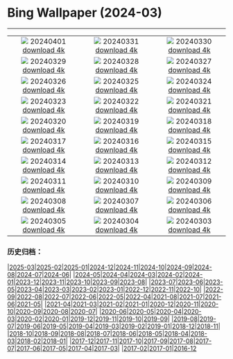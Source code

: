 # Bing Wallpaper (2024-03)
**************
| | | |
|:-:|:-:|:-:|
| ![](https://www.bing.com/th?id=OHR.MontBlancGlacier_ZH-CN2918240023_1920x1080.jpg) 20240401 [download 4k](https://www.bing.com/th?id=OHR.MontBlancGlacier_ZH-CN2918240023_UHD.jpg) | ![](https://www.bing.com/th?id=OHR.ArdeAlba_ZH-CN6807697569_1920x1080.jpg) 20240331 [download 4k](https://www.bing.com/th?id=OHR.ArdeAlba_ZH-CN6807697569_UHD.jpg) | ![](https://www.bing.com/th?id=OHR.SleepySloth_ZH-CN6084460583_1920x1080.jpg) 20240330 [download 4k](https://www.bing.com/th?id=OHR.SleepySloth_ZH-CN6084460583_UHD.jpg) |
| ![](https://www.bing.com/th?id=OHR.SouthStackLight_ZH-CN5932471774_1920x1080.jpg) 20240329 [download 4k](https://www.bing.com/th?id=OHR.SouthStackLight_ZH-CN5932471774_UHD.jpg) | ![](https://www.bing.com/th?id=OHR.ShanghaiBlossoms_ZH-CN5594677517_1920x1080.jpg) 20240328 [download 4k](https://www.bing.com/th?id=OHR.ShanghaiBlossoms_ZH-CN5594677517_UHD.jpg) | ![](https://www.bing.com/th?id=OHR.TeatroColon_ZH-CN5378730986_1920x1080.jpg) 20240327 [download 4k](https://www.bing.com/th?id=OHR.TeatroColon_ZH-CN5378730986_UHD.jpg) |
| ![](https://www.bing.com/th?id=OHR.HangRaiVietnam_ZH-CN1601428109_1920x1080.jpg) 20240326 [download 4k](https://www.bing.com/th?id=OHR.HangRaiVietnam_ZH-CN1601428109_UHD.jpg) | ![](https://www.bing.com/th?id=OHR.TulipAbbotsford_ZH-CN1401627293_1920x1080.jpg) 20240325 [download 4k](https://www.bing.com/th?id=OHR.TulipAbbotsford_ZH-CN1401627293_UHD.jpg) | ![](https://www.bing.com/th?id=OHR.WhiteEyes_ZH-CN1130380430_1920x1080.jpg) 20240324 [download 4k](https://www.bing.com/th?id=OHR.WhiteEyes_ZH-CN1130380430_UHD.jpg) |
| ![](https://www.bing.com/th?id=OHR.AmazonClouds_ZH-CN0578911147_1920x1080.jpg) 20240323 [download 4k](https://www.bing.com/th?id=OHR.AmazonClouds_ZH-CN0578911147_UHD.jpg) | ![](https://www.bing.com/th?id=OHR.WaikatoWater_ZH-CN0417438809_1920x1080.jpg) 20240322 [download 4k](https://www.bing.com/th?id=OHR.WaikatoWater_ZH-CN0417438809_UHD.jpg) | ![](https://www.bing.com/th?id=OHR.BwindiNationalForest_ZH-CN0436137473_1920x1080.jpg) 20240321 [download 4k](https://www.bing.com/th?id=OHR.BwindiNationalForest_ZH-CN0436137473_UHD.jpg) |
| ![](https://www.bing.com/th?id=OHR.Springequinox2024_ZH-CN5647214924_1920x1080.jpg) 20240320 [download 4k](https://www.bing.com/th?id=OHR.Springequinox2024_ZH-CN5647214924_UHD.jpg) | ![](https://www.bing.com/th?id=OHR.AlmondBloom_ZH-CN9441550492_1920x1080.jpg) 20240319 [download 4k](https://www.bing.com/th?id=OHR.AlmondBloom_ZH-CN9441550492_UHD.jpg) | ![](https://www.bing.com/th?id=OHR.ElephantRock_ZH-CN9293300383_1920x1080.jpg) 20240318 [download 4k](https://www.bing.com/th?id=OHR.ElephantRock_ZH-CN9293300383_UHD.jpg) |
| ![](https://www.bing.com/th?id=OHR.StFiniansBay_ZH-CN8655586052_1920x1080.jpg) 20240317 [download 4k](https://www.bing.com/th?id=OHR.StFiniansBay_ZH-CN8655586052_UHD.jpg) | ![](https://www.bing.com/th?id=OHR.BambooPanda_ZH-CN8455481760_1920x1080.jpg) 20240316 [download 4k](https://www.bing.com/th?id=OHR.BambooPanda_ZH-CN8455481760_UHD.jpg) | ![](https://www.bing.com/th?id=OHR.AnzaBorregoBloom_ZH-CN8284458835_1920x1080.jpg) 20240315 [download 4k](https://www.bing.com/th?id=OHR.AnzaBorregoBloom_ZH-CN8284458835_UHD.jpg) |
| ![](https://www.bing.com/th?id=OHR.AyutthayaTree_ZH-CN8075870220_1920x1080.jpg) 20240314 [download 4k](https://www.bing.com/th?id=OHR.AyutthayaTree_ZH-CN8075870220_UHD.jpg) | ![](https://www.bing.com/th?id=OHR.MagadiFlamingos_ZH-CN7888437841_1920x1080.jpg) 20240313 [download 4k](https://www.bing.com/th?id=OHR.MagadiFlamingos_ZH-CN7888437841_UHD.jpg) | ![](https://www.bing.com/th?id=OHR.BryceSnow_ZH-CN7489999663_1920x1080.jpg) 20240312 [download 4k](https://www.bing.com/th?id=OHR.BryceSnow_ZH-CN7489999663_UHD.jpg) |
| ![](https://www.bing.com/th?id=OHR.ProseccoItaly_ZH-CN6802010344_1920x1080.jpg) 20240311 [download 4k](https://www.bing.com/th?id=OHR.ProseccoItaly_ZH-CN6802010344_UHD.jpg) | ![](https://www.bing.com/th?id=OHR.BeaumontClock_ZH-CN5288086713_1920x1080.jpg) 20240310 [download 4k](https://www.bing.com/th?id=OHR.BeaumontClock_ZH-CN5288086713_UHD.jpg) | ![](https://www.bing.com/th?id=OHR.BistiBlue_ZH-CN4991705833_1920x1080.jpg) 20240309 [download 4k](https://www.bing.com/th?id=OHR.BistiBlue_ZH-CN4991705833_UHD.jpg) |
| ![](https://www.bing.com/th?id=OHR.IguazuFalls_ZH-CN4749837052_1920x1080.jpg) 20240308 [download 4k](https://www.bing.com/th?id=OHR.IguazuFalls_ZH-CN4749837052_UHD.jpg) | ![](https://www.bing.com/th?id=OHR.TarragonaSpain_ZH-CN5488361711_1920x1080.jpg) 20240307 [download 4k](https://www.bing.com/th?id=OHR.TarragonaSpain_ZH-CN5488361711_UHD.jpg) | ![](https://www.bing.com/th?id=OHR.WahclellaFalls_ZH-CN4932852217_1920x1080.jpg) 20240306 [download 4k](https://www.bing.com/th?id=OHR.WahclellaFalls_ZH-CN4932852217_UHD.jpg) |
| ![](https://www.bing.com/th?id=OHR.BangkokCircle_ZH-CN4702412806_1920x1080.jpg) 20240305 [download 4k](https://www.bing.com/th?id=OHR.BangkokCircle_ZH-CN4702412806_UHD.jpg) | ![](https://www.bing.com/th?id=OHR.ArenalCostaRica_ZH-CN4466297855_1920x1080.jpg) 20240304 [download 4k](https://www.bing.com/th?id=OHR.ArenalCostaRica_ZH-CN4466297855_UHD.jpg) | ![](https://www.bing.com/th?id=OHR.KrugerLeopard_ZH-CN4125884091_1920x1080.jpg) 20240303 [download 4k](https://www.bing.com/th?id=OHR.KrugerLeopard_ZH-CN4125884091_UHD.jpg) |

### 历史归档：

|[2025-03](/../2025-03/2025-03.md)|[2025-02](/../2025-02/2025-02.md)|[2025-01](/../2025-01/2025-01.md)|[2024-12](/../2024-12/2024-12.md)|[2024-11](/../2024-11/2024-11.md)|[2024-10](/../2024-10/2024-10.md)|[2024-09](/../2024-09/2024-09.md)|[2024-08](/../2024-08/2024-08.md)|[2024-07](/../2024-07/2024-07.md)|[2024-06](/../2024-06/2024-06.md)|
|[2024-05](/../2024-05/2024-05.md)|[2024-04](/../2024-04/2024-04.md)|[2024-03](/2024-03.md)|[2024-02](/../2024-02/2024-02.md)|[2024-01](/../2024-01/2024-01.md)|[2023-12](/../2023-12/2023-12.md)|[2023-11](/../2023-11/2023-11.md)|[2023-10](/../2023-10/2023-10.md)|[2023-09](/../2023-09/2023-09.md)|[2023-08](/../2023-08/2023-08.md)|
|[2023-07](/../2023-07/2023-07.md)|[2023-06](/../2023-06/2023-06.md)|[2023-05](/../2023-05/2023-05.md)|[2023-04](/../2023-04/2023-04.md)|[2023-03](/../2023-03/2023-03.md)|[2023-02](/../2023-02/2023-02.md)|[2023-01](/../2023-01/2023-01.md)|[2022-12](/../2022-12/2022-12.md)|[2022-11](/../2022-11/2022-11.md)|[2022-10](/../2022-10/2022-10.md)|
|[2022-09](/../2022-09/2022-09.md)|[2022-08](/../2022-08/2022-08.md)|[2022-07](/../2022-07/2022-07.md)|[2022-06](/../2022-06/2022-06.md)|[2022-05](/../2022-05/2022-05.md)|[2022-04](/../2022-04/2022-04.md)|[2021-08](/../2021-08/2021-08.md)|[2021-07](/../2021-07/2021-07.md)|[2021-06](/../2021-06/2021-06.md)|[2021-05](/../2021-05/2021-05.md)|
|[2021-04](/../2021-04/2021-04.md)|[2021-03](/../2021-03/2021-03.md)|[2021-02](/../2021-02/2021-02.md)|[2021-01](/../2021-01/2021-01.md)|[2020-12](/../2020-12/2020-12.md)|[2020-11](/../2020-11/2020-11.md)|[2020-10](/../2020-10/2020-10.md)|[2020-09](/../2020-09/2020-09.md)|[2020-08](/../2020-08/2020-08.md)|[2020-07](/../2020-07/2020-07.md)|
|[2020-06](/../2020-06/2020-06.md)|[2020-05](/../2020-05/2020-05.md)|[2020-04](/../2020-04/2020-04.md)|[2020-03](/../2020-03/2020-03.md)|[2020-02](/../2020-02/2020-02.md)|[2020-01](/../2020-01/2020-01.md)|[2019-12](/../2019-12/2019-12.md)|[2019-11](/../2019-11/2019-11.md)|[2019-10](/../2019-10/2019-10.md)|[2019-09](/../2019-09/2019-09.md)|
|[2019-08](/../2019-08/2019-08.md)|[2019-07](/../2019-07/2019-07.md)|[2019-06](/../2019-06/2019-06.md)|[2019-05](/../2019-05/2019-05.md)|[2019-04](/../2019-04/2019-04.md)|[2019-03](/../2019-03/2019-03.md)|[2019-02](/../2019-02/2019-02.md)|[2019-01](/../2019-01/2019-01.md)|[2018-12](/../2018-12/2018-12.md)|[2018-11](/../2018-11/2018-11.md)|
|[2018-10](/../2018-10/2018-10.md)|[2018-09](/../2018-09/2018-09.md)|[2018-08](/../2018-08/2018-08.md)|[2018-07](/../2018-07/2018-07.md)|[2018-06](/../2018-06/2018-06.md)|[2018-05](/../2018-05/2018-05.md)|[2018-04](/../2018-04/2018-04.md)|[2018-03](/../2018-03/2018-03.md)|[2018-02](/../2018-02/2018-02.md)|[2018-01](/../2018-01/2018-01.md)|
|[2017-12](/../2017-12/2017-12.md)|[2017-11](/../2017-11/2017-11.md)|[2017-10](/../2017-10/2017-10.md)|[2017-09](/../2017-09/2017-09.md)|[2017-08](/../2017-08/2017-08.md)|[2017-07](/../2017-07/2017-07.md)|[2017-06](/../2017-06/2017-06.md)|[2017-05](/../2017-05/2017-05.md)|[2017-04](/../2017-04/2017-04.md)|[2017-03](/../2017-03/2017-03.md)|
|[2017-02](/../2017-02/2017-02.md)|[2017-01](/../2017-01/2017-01.md)|[2016-12](/../2016-12/2016-12.md)